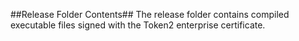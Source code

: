 ##Release Folder Contents##
The release folder contains compiled executable files signed with the Token2 enterprise certificate.